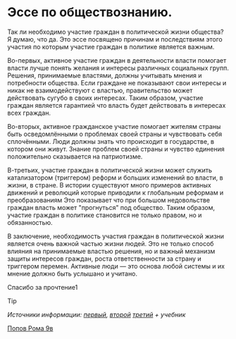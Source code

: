 # Эссе по обществознанию.
 
Так ли необходимо участие граждан в политической жизни общества? Я думаю, что да. Это эссе посвящено причинам и последствиям этого участия по которым участие граждан в политике является важным.
 
Во-первых, активное участие граждан в деятельности власти помогает власти лучше понять желания и интересы различных социальных групп. Решения, принимаемые властями, должны учитывать мнения и потребности общества. Если граждане не показывают свои интересы и никак не взаимодействуют с властью, правительство может действовать сугубо в своих интересах. Таким образом, участие граждан является гарантией что власть будет действовать в интересах всех граждан.
 
Во-вторых, активное гражданское участие помогает жителям страны быть осведомлёнными о проблемах своей страны и чувствовать себя сплочёнными. Люди должны знать что происходит в государстве, в котором они живут. Знание проблем своей страны и чувство единения положительно сказывается на патриотизме.
 
В-третьих, участие граждан в политической жизни может служить катализатором (триггером) реформ и больших изменений во власти, в жизни, в стране. В истории существуют много примеров активных движений и революций которые приводили к глобальным реформам и преобразованиям Это показывает что при большом недовольстве граждан власть может "прогнуться" под общество. Таким образом, участие граждан в политике становится не только правом, но и обязанностью.
 
В заключение, необходимость участия граждан в политической жизни является очень важной частью жизни людей. Это не только способ влияния на принимаемые властью решения, но и важный механизм защиты интересов граждан, роста ответственности за страну и триггером перемен. Активные люди — это основа любой системы и их мнение должно быть услышано и учитано.
 
 
Спасибо за прочтение1

> [!TIP]
> *Источники информации: [первый](https://www.yaklass.ru/p/obshchestvoznanie/6-klass/obshchestvo-v-kotorom-my-zhivem-383889/chto-takoe-obshchestvo-376560/re-4da8d042-e453-4baa-84d6-6b0ddc69d9b1), [второй](https://bguor.ru/subjects/ae-umk-history/html/society/html_pages/h3/h3_1.html) [третий](https://www.work5.ru/article/esse) + учебник*

<ins>Попов Рома 9в</ins>
